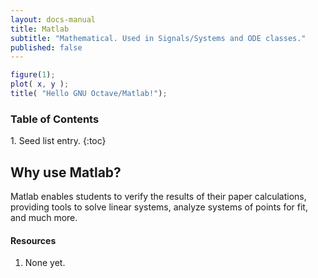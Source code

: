 ```yaml
---
layout: docs-manual
title: Matlab 
subtitle: "Mathematical. Used in Signals/Systems and ODE classes."
published: false 
---
```


```m
figure(1);
plot( x, y );
title( "Hello GNU Octave/Matlab!");
```

<h3>Table of Contents</h3>
1. Seed list entry.
{:toc}

## Why use Matlab?

Matlab enables students to verify the results of their paper calculations, providing tools to solve linear systems, analyze systems of points for fit, and much more.

#### Resources
1. None yet.
